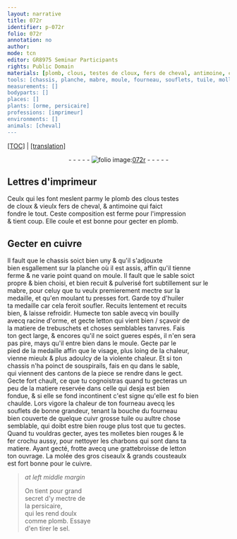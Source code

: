 ```yaml
---
layout: narrative
title: 072r
identifier: p-072r
folio: 072r
annotation: no
author:
mode: tcn
editor: GR8975 Seminar Participants
rights: Public Domain
materials: [plomb, clous, testes de cloux, fers de cheval, antimoine, cuivre, mabre, huiler, vin bouilly avecq racine d'orme, letton, matiere de trebuschets, tuile, fer, charbons, molée des gros ciseaulx & grands cousteaulx, persicaire, sel]
tools: [chassis, planche, mabre, moule, fourneau, souflets, tuile, molletes, fer crochu, grattebroisse de letton]
measurements: []
bodyparts: []
places: []
plants: [orme, persicaire]
professions: [imprimeur]
environments: []
animals: [cheval]
---
```


<p><a href="{{ site.baseurl }}/normalized/">[TOC]</a> | <a href="{{ site.baseurl }}/texts/p-072r_tl/" target="_blank">[translation]</a></p><div class="folio" align="center">- - - - - <a href="http://gallica.bnf.fr/ark:/12148/btv1b10500001g/f149.item" target="_blank"><img src="https://cu-mkp.github.io/2017-workshop-edition/assets/photo-icon.png" alt="folio image: " style="display:inline-block; margin-bottom:-3px;"/>072r</a> - - - - - </div>  
  

## L<span class="exp">ett</span>res d'<span class="pro">imprimeur</span>

 
Ceulx qui les font meslent parmy le <span class="m">plomb</span> des <span class="del"><span class="m">clous</span></span> <span class="m">testes<br/> de cloux</span> & vieulx <span class="m">fers de <span class="al">cheval</span></span>, & <span class="m">antimoine</span> qui faict<br/> fondre le tout. Ceste composition est ferme pour l'impression<br/> & tient coup. Elle coule et est bonne pour gecter en <span class="m">plomb</span>.
 
 
  

## Gecter en <span class="m">cuivre</span>

 
Il fault que le <span class="tl">chassis</span> soict bien uny & qu'il s'adjouxte<br/> bien esgallem<span class="exp">ent</span> sur la <span class="tl">planche</span> où il est assis, affin qu'il tienne<br/> ferme & ne varie point quand on moule. Il fault que le sable soict<br/> propre & bien choisi, et bien recuit & pulverisé fort subtillem<span class="exp">ent</span> sur le <span class="tl"><span class="m">mabre</span></span>, pour celuy que tu veulx premierem<span class="sup"><span class="exp">ent</span></span> mectre sur la<br/> medaille, et qu'en moulant tu presses fort. Garde toy d'<span class="m">huiler</span><br/> ta medaille car cela feroit soufler. Recuits lentement et recuits<br/> bien, & laisse refroidir. Humecte ton sable avecq <span class="m">vin bouilly<br/> avecq racine d'<span class="pa">orme</span></span>, et gecte <span class="m">letton</span> qui vient bien / sçavoir de<br/> la <span class="m">matiere de trebuschets</span> et choses semblables tanvres. Fais<br/> ton gect large, & encores qu'il ne soict gueres espés, il n'en sera<br/> pas pire, mays qu'il entre bien dans le <span class="tl">moule</span>. Gecte par le<br/> pied de la medaille affin que le visage, plus loing de la chaleur,<br/> vienne mieulx & plus adoulcy de la violente chaleur. Et si ton<br/> <span class="tl">chassis</span> n'ha poinct de souspirails, fais en <span class="del">qu</span> dans le sable,<br/> qui viennent des cantons de la piece se rendre dans le gect.<br/> Gecte fort chault, ce que tu cognoistras quand tu gecteras un<br/> peu de la matiere reservée dans celle qui desja est bien<br/> fondue, & si elle se fond incontinent c'est signe qu'elle est <span class="del">fo</span> bien<br/> chaulde. Lors vigore la chaleur de ton <span class="tl">fourneau</span> avecq les<br/> <span class="tl">souflets</span> de bonne grandeur, tenant la bouche du <span class="tl">fourneau</span><br/> bien couverte de quelque <span class="del">cuivr</span> grosse <span class="tl"><span class="m">tuile</span></span> ou aultre chose<br/> semblable, qui doibt estre bien rouge plus tost que tu gectes.<br/> Quand tu vouldras gecter, ayes tes <span class="tl">molletes</span> bien rouges & le<br/> <span class="tl"><span class="m">fer</span> crochu</span> aussy, pour nettoyer les <span class="m">charbons</span> qui sont dans ta<br/> matiere. Ayant gecté, frotte avecq une <span class="tl">grattebroisse de <span class="m">letton</span></span><br/> ton ouvrage. La <span class="m">molée des gros ciseaulx & grands cousteaulx</span><br/> est fort bonne pour le <span class="m">cuivre</span>.
 
> *at left middle margin*
> 
> 
>   On tient pour grand<br/> secret d'y mectre de<br/> la <span class="m"><span class="pa">persicaire</span></span>,<br/> qui les rend doulx<br/> co<span class="exp">mm</span>e <span class="m">plomb</span>. Essaye<br/> d'en tirer le <span class="m">sel</span>.

